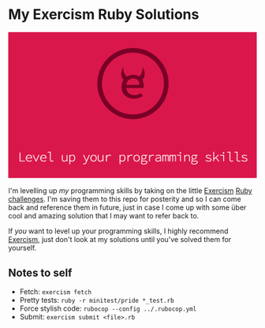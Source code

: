 # My Exercism Ruby Solutions

![Levelling up MY programming skills](exercism.png)

I'm levelling up _my_ programming skills by taking on the little [Exercism](http://exercism.io) [Ruby challenges](http://exercism.io/languages/ruby/about). I'm saving them to this repo for posterity and so I can come back and reference them in future, just in case I come up with some über cool and amazing solution that I may want to refer back to.

If _you_ want to level up your programming skills, I highly recommend [Exercism](http://exercism.io), just don't look at my solutions until you've solved them for yourself.

## Notes to self

- Fetch: `exercism fetch`
- Pretty tests: `ruby -r minitest/pride *_test.rb`
- Force stylish code: `rubocop --config ../.rubocop.yml`
- Submit: `exercism submit <file>.rb`

